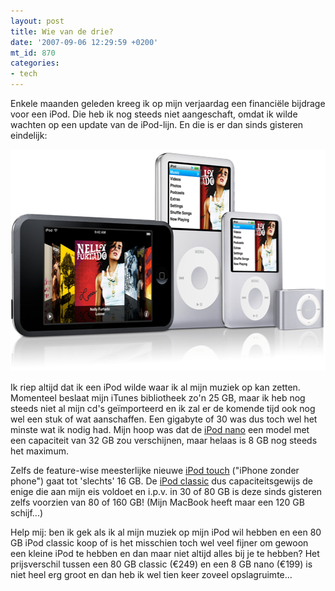 ```yaml
---
layout: post
title: Wie van de drie?
date: '2007-09-06 12:29:59 +0200'
mt_id: 870
categories:
- tech
---
```

Enkele maanden geleden kreeg ik op mijn verjaardag een financiële bijdrage voor een iPod. Die heb ik nog steeds niet aangeschaft, omdat ik wilde wachten op een update van de iPod-lijn. En die is er dan sinds gisteren eindelijk:

<img alt="iPod line-up per 5 september 2007" src="/images/iPods_20070905.png" width="520" height="355" />

Ik riep altijd dat ik een iPod wilde waar ik al mijn muziek op kan zetten. Momenteel beslaat mijn iTunes bibliotheek zo'n 25 GB, maar ik heb nog steeds niet al mijn cd's geïmporteerd en ik zal er de komende tijd ook nog wel een stuk of wat aanschaffen. Een gigabyte of 30 was dus toch wel het minste wat ik nodig had. Mijn hoop was dat de <a href="http://www.apple.com/nl/ipodnano/">iPod nano</a> een model met een capaciteit van 32 GB zou verschijnen, maar helaas is 8 GB nog steeds het maximum.

Zelfs de feature-wise meesterlijke nieuwe <a href="http://www.apple.com/nl/ipodtouch/">iPod touch</a> ("iPhone zonder phone") gaat tot 'slechts' 16 GB. De <a href="http://www.apple.com/nl/ipodclassic/">iPod classic</a> dus capaciteitsgewijs de enige die aan mijn eis voldoet en i.p.v. in 30 of 80 GB is deze sinds gisteren zelfs voorzien van 80 of 160 GB! (Mijn MacBook heeft maar een 120 GB schijf...)

Help mij: ben ik gek als ik al mijn muziek op mijn iPod wil hebben en een 80 GB iPod classic koop of is het misschien toch wel veel fijner om gewoon een kleine iPod te hebben en dan maar niet altijd alles bij je te hebben? Het prijsverschil tussen een 80 GB classic (€249) en een 8 GB nano (€199) is niet heel erg groot en dan heb ik wel tien keer zoveel opslagruimte...
